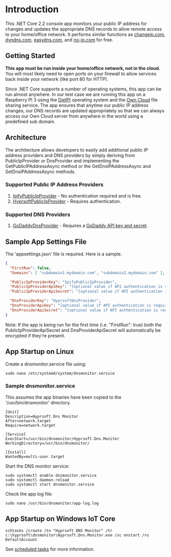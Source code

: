 # Introduction 
This .NET Core 2.2 console app monitors your public IP address for changes and updates the appropriate DNS records to allow remote access to your home/office network.
It performs similar functions as [changeip.com](https://changeip.com), [dyndns.com](https://dyndns.com), [easydns.com](https://easydns.com), and [no-ip.com](https://noip.com) for free.


## Getting Started
<b>This app must be run inside your home/office network, not in the cloud.</b>
You will most likely need to open ports on your firewall to allow services back inside your network (like port 80 for HTTP).

Since .NET Core supports a number of operating systems, this app can be run almost anywhere.
In our test case we are running this app on a Raspberry PI 3 using the [DietPI](https://dietpi.com/) operating system and the [Own Cloud](https://owncloud.org/) file sharing service.
The app ensures that anytime our public IP address changes, our DNS records are updated appropriately so that we can always access our Own Cloud server from anywhere in the world using a predefined sub domain.

## Architecture
The architecture allows developers to easily add additional public IP address providers and DNS providers by simply deriving from PublicIpProvider or DnsProvider and implementing the GetPublicIPAddressAsync method or the GetDnsIPAddressAsync and SetDnsIPAddressAsync methods.

### Supported Public IP Address Providers
1. [IpifyPublicIpProvider](https://www.ipify.org/) - No authentication required and is free.
2. [HyprsoftPublicIpProvider](https://hyprsoftidentity.azurewebsites.net/) - Requires authentication.

### Supported DNS Providers
1. [GoDaddyDnsProvider](https://www.godaddy.com/) - Requires a [GoDaddy API key and secret](https://developer.godaddy.com/keys).

## Sample App Settings File
The 'appsettings.json' file is required.  Here is a sample.
~~~json
{
  "FirstRun": false,
  "Domains": [ "subdomain1.mydomain.com", "subdomain2.mydomain.com" ],

  "PublicIpProviderKey": "IpifyPublicIpProvider",
  "PublicIpProviderApiKey": "[optional value if API authentication is required]",
  "PublicIpProviderApiSecret": "[optional value if API authentication is required]",

  "DnsProviderKey": "HyprsoftDnsProvider",
  "DnsProviderApiKey": "[optional value if API authentication is required]",
  "DnsProviderApiSecret": "[optional value if API authentication is required]"
}
~~~
Note: If the app is being run for the first time (i.e. "FirstRun": true) both the PublicIpProviderApiSecret and DnsProviderApiSecret will automatically be encrypted if they're present.

## App Startup on Linux
Create a dnsmonitor.service file using:
```
sudo nano /etc/systemd/system/dnsmonitor.service
```

### Sample dnsmonitor.service
This assumes the app binaries have been copied to the '/usr/bin/dnsmonitor' directory.
```
[Unit]
Description=Hyprsoft Dns Monitor
After=network.target
Require=network.target

[Service]
ExecStart=/usr/bin/dnsmonitor/Hyprsoft.Dns.Monitor
WorkingDirectory=/usr/bin/dnsmonitor/

[Install]
WantedBy=multi-user.target
```

Start the DNS monitor service:
```
sudo systemctl enable dnsmonitor.service
sudo systemctl daemon-reload
sudo systemctl start dnsmonitor.service
```

Check the app log file:
```
sudo nano /usr/bin/dnsmonitor/app-log.log
```

## App Startup on Windows IoT Core
```
schtasks /create /tn "Hyprsoft DNS Monitor" /tr c:\hyprsoft\dnsmonitor\Hyprsoft.Dns.Monitor.exe /sc onstart /ru DefaultAccount
```
See [scheduled tasks](https://docs.microsoft.com/en-us/windows/desktop/taskschd/schtasks) for more information.